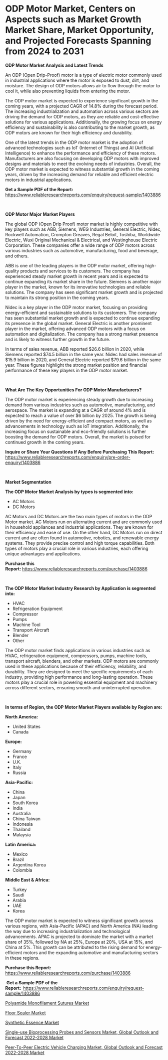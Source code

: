 <p><h1>ODP Motor Market, Centers on Aspects such as Market Growth Market Share, Market Opportunity, and Projected Forecasts Spanning from 2024 to 2031</h1></p><p><strong>ODP Motor Market Analysis and Latest Trends</strong></p>
<p><p>An ODP (Open Drip-Proof) motor is a type of electric motor commonly used in industrial applications where the motor is exposed to dust, dirt, and moisture. The design of ODP motors allows air to flow through the motor to cool it, while also preventing liquids from entering the motor.</p><p>The ODP motor market is expected to experience significant growth in the coming years, with a projected CAGR of 14.8% during the forecast period. The increasing industrialization and automation across various sectors are driving the demand for ODP motors, as they are reliable and cost-effective solutions for various applications. Additionally, the growing focus on energy efficiency and sustainability is also contributing to the market growth, as ODP motors are known for their high efficiency and durability.</p><p>One of the latest trends in the ODP motor market is the adoption of advanced technologies such as IoT (Internet of Things) and AI (Artificial Intelligence) to enhance the performance and efficiency of these motors. Manufacturers are also focusing on developing ODP motors with improved designs and materials to meet the evolving needs of industries. Overall, the ODP motor market is expected to witness substantial growth in the coming years, driven by the increasing demand for reliable and efficient electric motors in industrial applications.</p></p>
<p><strong>Get a Sample PDF of the Report:&nbsp;</strong> <a href="https://www.reliableresearchreports.com/enquiry/request-sample/1403886">https://www.reliableresearchreports.com/enquiry/request-sample/1403886</a></p>
<p>&nbsp;</p>
<p><strong>ODP Motor Major Market Players</strong></p>
<p><p>The global ODP (Open Drip Proof) motor market is highly competitive with key players such as ABB, Siemens, WEG Industries, General Electric, Nidec, Rockwell Automation, Crompton Greaves, Regal Beloit, Toshiba, Worldwide Electric, Wuxi Original Mechanical & Electrical, and Westinghouse Electric Corporation. These companies offer a wide range of ODP motors across various industries such as automotive, manufacturing, food and beverage, and others.</p><p>ABB is one of the leading players in the ODP motor market, offering high-quality products and services to its customers. The company has experienced steady market growth in recent years and is expected to continue expanding its market share in the future. Siemens is another major player in the market, known for its innovative technologies and reliable solutions. The company has seen significant market growth and is projected to maintain its strong position in the coming years.</p><p>Nidec is a key player in the ODP motor market, focusing on providing energy-efficient and sustainable solutions to its customers. The company has seen substantial market growth and is expected to continue expanding its presence in the global market. General Electric is another prominent player in the market, offering advanced ODP motors with a focus on automation and digitalization. The company has a strong market presence and is likely to witness further growth in the future.</p><p>In terms of sales revenue, ABB reported $26.6 billion in 2020, while Siemens reported $74.5 billion in the same year. Nidec had sales revenue of $15.9 billion in 2020, and General Electric reported $79.6 billion in the same year. These figures highlight the strong market position and financial performance of these key players in the ODP motor market.</p></p>
<p>&nbsp;</p>
<p><strong>What Are The Key Opportunities For ODP Motor Manufacturers?</strong></p>
<p><p>The ODP motor market is experiencing steady growth due to increasing demand from various industries such as automotive, manufacturing, and aerospace. The market is expanding at a CAGR of around 4% and is expected to reach a value of over $6 billion by 2025. The growth is being driven by the need for energy-efficient and compact motors, as well as advancements in technology such as IoT integration. Additionally, the increasing focus on sustainable and eco-friendly solutions is further boosting the demand for ODP motors. Overall, the market is poised for continued growth in the coming years.</p></p>
<p><strong>Inquire or Share Your Questions If Any Before Purchasing This Report:</strong> <a href="https://www.reliableresearchreports.com/enquiry/pre-order-enquiry/1403886">https://www.reliableresearchreports.com/enquiry/pre-order-enquiry/1403886</a></p>
<p>&nbsp;</p>
<p><strong>Market Segmentation</strong></p>
<p><strong>The ODP Motor Market Analysis by types is segmented into:</strong></p>
<p><ul><li>AC Motors</li><li>DC Motors</li></ul></p>
<p><p>AC Motors and DC Motors are the two main types of motors in the ODP Motor market. AC Motors run on alternating current and are commonly used in household appliances and industrial applications. They are known for their efficiency and ease of use. On the other hand, DC Motors run on direct current and are often found in automotive, robotics, and renewable energy systems. They provide precise control and high torque capabilities. Both types of motors play a crucial role in various industries, each offering unique advantages and applications.</p></p>
<p><strong>Purchase this Report:&nbsp;</strong><a href="https://www.reliableresearchreports.com/purchase/1403886">https://www.reliableresearchreports.com/purchase/1403886</a></p>
<p>&nbsp;</p>
<p><strong>The ODP Motor Market Industry Research by Application is segmented into:</strong></p>
<p><ul><li>HVAC</li><li>Refrigeration Equipment</li><li>Compressor</li><li>Pumps</li><li>Machine Tool</li><li>Transport Aircraft</li><li>Blender</li><li>Other</li></ul></p>
<p><p>The ODP motor market finds applications in various industries such as HVAC, refrigeration equipment, compressors, pumps, machine tools, transport aircraft, blenders, and other markets. ODP motors are commonly used in these applications because of their efficiency, reliability, and durability. They are designed to meet the specific requirements of each industry, providing high performance and long-lasting operation. These motors play a crucial role in powering essential equipment and machinery across different sectors, ensuring smooth and uninterrupted operation.</p></p>
<p>&nbsp;</p>
<p><strong>In terms of Region, the ODP Motor Market Players available by Region are:</strong></p>
<p>
    <p> <strong> North America: </strong>
        <ul>
            <li>United States</li>
            <li>Canada</li>
        </ul>
        </p> 
    <p> <strong> Europe: </strong>
        <ul>
            <li>Germany</li>
            <li>France</li>
            <li>U.K.</li>
            <li>Italy</li>
            <li>Russia</li>
        </ul>
        </p> 
    <p> <strong> Asia-Pacific: </strong>
        <ul>
            <li>China</li>
            <li>Japan</li>
            <li>South Korea</li>
            <li>India</li>
            <li>Australia</li>
            <li>China Taiwan</li>
            <li>Indonesia</li>
            <li>Thailand</li>
            <li>Malaysia</li>
        </ul>
        </p> 
    <p> <strong> Latin America: </strong>
        <ul>
            <li>Mexico</li>
            <li>Brazil</li>
            <li>Argentina Korea</li>
            <li>Colombia</li>
        </ul>
        </p> 
    <p> <strong> Middle East & Africa: </strong>
        <ul>
            <li>Turkey</li>
            <li>Saudi</li>
            <li>Arabia</li>
            <li>UAE</li>
            <li>Korea</li>
        </ul>
    </p>
    </p>
<p><p>The ODP motor market is expected to witness significant growth across various regions, with Asia-Pacific (APAC) and North America (NA) leading the way due to increasing industrialization and technological advancements. APAC is projected to dominate the market with a market share of 35%, followed by NA at 25%, Europe at 20%, USA at 15%, and China at 5%. This growth can be attributed to the rising demand for energy-efficient motors and the expanding automotive and manufacturing sectors in these regions.</p></p>
<p><strong>Purchase this Report: </strong><a href="https://www.reliableresearchreports.com/purchase/1403886">https://www.reliableresearchreports.com/purchase/1403886</a></p>
<p>&nbsp;<strong>Get a Sample PDF of the Report:&nbsp;&nbsp;</strong><a href="https://www.reliableresearchreports.com/enquiry/request-sample/1403886">https://www.reliableresearchreports.com/enquiry/request-sample/1403886</a></p>
<p><strong></strong></p>
<p><p><a href="https://github.com/jaidynmorantestelletmjzya/Market-Research-Report-List-1/blob/main/polyamide-monofilament-sutures-market.md">Polyamide Monofilament Sutures Market</a></p><p><a href="https://view.publitas.com/reportprime-1/floor-sealer-market-growth-market-trends-covid-19-impact-and-forecasts-for-period-from-2024-2031/">Floor Sealer Market</a></p><p><a href="https://view.publitas.com/reportprime-1/synthetic-essence-market-size-furnishes-valuable-information-encompassing-market-share-market-trends-and-projections-spanning-from-2024-to-2031/">Synthetic Essence Market</a></p><p><a href="https://five-trouble-98a.notion.site/Single-use-Bioprocessing-Probes-and-Sensors-Market-Global-Outlook-and-Forecast-2022-2028-Market-Siz-e21115d16b4c4736a0c692ef971ec276">Single-use Bioprocessing Probes and Sensors Market, Global Outlook and Forecast 2022-2028 Market</a></p><p><a href="https://fuschia-pecorino-a6d.notion.site/Peer-To-Peer-Electric-Vehicle-Charging-Market-Global-Outlook-and-Forecast-2022-2028-Market-Offers-P-0c51fff89147441aa990488ae8a1a78e">Peer-To-Peer Electric Vehicle Charging Market, Global Outlook and Forecast 2022-2028 Market</a></p></p>